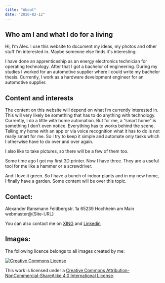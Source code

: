 ```yaml
---
title: "About"
date: "2020-02-12"
---
```


## Who am I and what I do for a living

Hi, I’m Alex. I use this website to document my ideas, my photos and other stuff I’m interested in. Maybe someone else finds it's interesting.

I have done an apprenticeship as an energy electronics technician for operating technology. After that I got a bachelor of engineering. During my studies I worked for an automotive supplier where I could write my bachelor thesis. Currently, I work as a hardware development engineer for an automotive supplier.

## Content and interests

The content on this website will depend on what I’m currently interested in. This will very likely be something that has to do anything with technology. Currently, I do a little with home automation. But for me, a “smart home” is something I don’t even notice. Everything has to works behind the scene. Telling my home with an app or via voice recognition what it has to do is not really smart for me. So I try to keep it simple and automate only tasks which I otherwise have to do over and over again.

I also like to take pictures, so there will be a few of them too.

Some time ago I got my first 3D printer. Now I have three. They are a useful tool for me like a hammer or a screwdriver.

And I love it green. So I have a bunch of indoor plants and in my new home, I finally have a garden. Some content will be over this topic.

## Contact:

 Alexander Ransmann
 Feldbergstr. 1a
 65239 Hochheim am Main
 webmaster@{Site-URL}

You can also contact me on [XING](https://www.xing.com/profile/Alexander_Ransmann/) and [Linkedin](https://www.linkedin.com/in/alexander-ransmann/)

## Images:

The following licence belongs to all images created by me:

[![Creative Commons License](images/88x31.png)](http://creativecommons.org/licenses/by-nc-sa/4.0/)

This work is licensed under a [Creative Commons Attribution-NonCommercial-ShareAlike 4.0 International License](http://creativecommons.org/licenses/by-nc-sa/4.0/).
